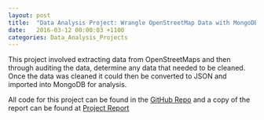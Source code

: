```yaml
---
layout: post
title:  "Data Analysis Project: Wrangle OpenStreetMap Data with MongoDB and Python"
date:   2016-03-12 00:00:03 +1100
categories: Data_Analysis_Projects
---
```

This project involved extracting data from OpenStreetMaps and then through auditing the data, determine any data that needed to be cleaned. Once the data was cleaned it could then be converted to JSON and imported into MongoDB for analysis.

All code for this project can be found in the [GitHub Repo][repo] and a copy of the report can be found at [Project Report][report]

[repo]:   https://github.com/ghunt03/DAP03-Data-Wrangling---MongoDB
[report]: /DAProjects/DAP03/DataAnalysisProject3WrangleOpenStreetMapData.html
